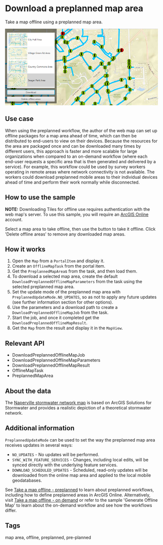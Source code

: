 # Download a preplanned map area

Take a map offline using a preplanned map area.

![Download Preplanned Map Sample](DownloadPreplannedMap.png)

## Use case

When using the preplanned workflow, the author of the web map can set up offline packages for a map area ahead of time, which can then be distributed to end-users to view on their devices. Because the resources for the area are packaged once and can be downloaded many times by different users, this approach is faster and more scalable for large organizations when compared to an on-demand workflow (where each end-user requests a specific area that is then generated and delivered by a service). For example, this workflow could be used by survey workers operating in remote areas where network connectivity is not available. The workers could download preplanned mobile areas to their individual devices ahead of time and perform their work normally while disconnected.

## How to use the sample

**NOTE:** Downloading Tiles for offline use requires authentication with the web map's server. To use this sample, you will require an [ArcGIS Online](www.arcgis.com) account.

Select a map area to take offline, then use the button to take it offline. Click 'Delete offline areas' to remove any downloaded map areas.

## How it works

1. Open the `Map` from a `PortalItem` and display it.
2. Create an `OfflineMapTask` from the portal item.
3. Get the `PreplannedMapArea`s from the task, and then load them.
4. To download a selected map area, create the default `DownloadPreplannedOfflineMapParameters` from the task using the selected preplanned map area.
5. Set the update mode of the preplanned map area with `PreplannedUpdateMode.NO_UPDATES`, so as not to apply any future updates (see further information section for other options).
6. Use the parameters and a download path to create a `DownloadPreplannedOfflineMapJob` from the task.
7. Start the job, and once it completed get the `DownloadPreplannedOfflineMapResult`.
8. Get the `Map` from the result and display it in the `MapView`.

## Relevant API

* DownloadPreplannedOfflineMapJob
* DownloadPreplannedOfflineMapParameters
* DownloadPreplannedOfflineMapResult
* OfflineMapTask
* PreplannedMapArea

## About the data

The [Naperville stormwater network map](https://arcgisruntime.maps.arcgis.com/home/item.html?id=acc027394bc84c2fb04d1ed317aac674) is based on ArcGIS Solutions for Stormwater and provides a realistic depiction of a theoretical stormwater network.

## Additional information

`PreplannedUpdateMode` can be used to set the way the preplanned map area receives updates in several ways:

* `NO_UPDATES` - No updates will be performed.
* `SYNC_WITH_FEATURE_SERVICES` - Changes, including local edits, will be synced directly with the underlying feature services.
* `DOWNLOAD_SCHEDULED_UPDATES` - Scheduled, read-only updates will be downloaded from the online map area and applied to the local mobile geodatabases.

See [Take a map offline - preplanned](https://developers.arcgis.com/java/latest/guide/take-map-offline-preplanned.htm) to learn about preplanned workflows, including how to define preplanned areas in ArcGIS Online. Alternatively, visit [Take a map offline - on demand](https://developers.arcgis.com/java/latest/guide/take-map-offline-ondemand.htm) or refer to the sample 'Generate Offline Map' to learn about the on-demand workflow and see how the workflows differ.

## Tags

map area, offline, preplanned, pre-planned
